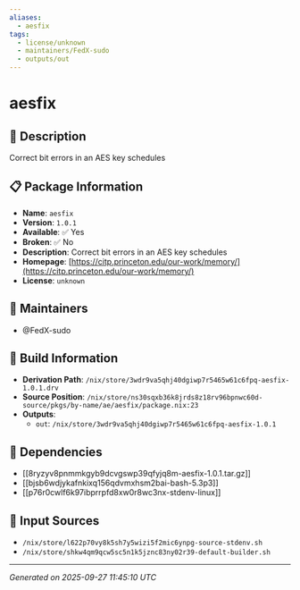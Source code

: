 ```yaml
---
aliases:
  - aesfix
tags:
  - license/unknown
  - maintainers/FedX-sudo
  - outputs/out
---
```


# aesfix

## 📝 Description

Correct bit errors in an AES key schedules

## 📋 Package Information

- **Name**: `aesfix`
- **Version**: `1.0.1`
- **Available**: ✅ Yes
- **Broken**: ✅ No
- **Description**: Correct bit errors in an AES key schedules
- **Homepage**: [https://citp.princeton.edu/our-work/memory/](https://citp.princeton.edu/our-work/memory/)
- **License**: `unknown`
## 👥 Maintainers

- @FedX-sudo


## 🔧 Build Information

- **Derivation Path**: `/nix/store/3wdr9va5qhj40dgiwp7r5465w61c6fpq-aesfix-1.0.1.drv`
- **Source Position**: `/nix/store/ns30sqxb36k8jrds8z18rv96bpnwc60d-source/pkgs/by-name/ae/aesfix/package.nix:23`
- **Outputs**:
  - `out`:  `/nix/store/3wdr9va5qhj40dgiwp7r5465w61c6fpq-aesfix-1.0.1`

## 🔗 Dependencies

- [[8ryzyv8pnmmkgyb9dcvgswp39qfyjq8m-aesfix-1.0.1.tar.gz]]
- [[bjsb6wdjykafnkixq156qdvmxhsm2bai-bash-5.3p3]]
- [[p76r0cwlf6k97ibprrpfd8xw0r8wc3nx-stdenv-linux]]

## 📁 Input Sources

- `/nix/store/l622p70vy8k5sh7y5wizi5f2mic6ynpg-source-stdenv.sh`
- `/nix/store/shkw4qm9qcw5sc5n1k5jznc83ny02r39-default-builder.sh`

---
*Generated on 2025-09-27 11:45:10 UTC*
